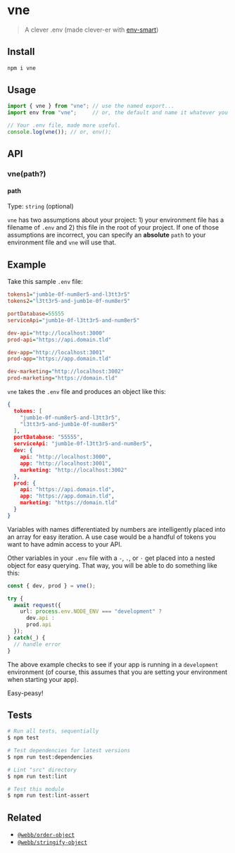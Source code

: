 # vne

> A clever .env (made clever-er with [env-smart](https://github.com/jessety/env-smart))



## Install

```sh
npm i vne
```



## Usage

```ts
import { vne } from "vne"; // use the named export...
import env from "vne";     // or, the default and name it whatever you want

// Your .env file, made more useful.
console.log(vne()); // or, env();
```



## API

### vne(path?)
#### path

Type: `string` (optional)

`vne` has two assumptions about your project: 1) your environment file has a filename of `.env` and 2) this file in the root of your project. If one of those assumptions are incorrect, you can specify an **absolute** `path` to your environment file and `vne` will use that.



## Example

Take this sample `.env` file:

```ini
tokens1="jumb1e-0f-num8er5-and-l3tt3r5"
tokens2="l3tt3r5-and-jumb1e-0f-num8er5"

portDatabase=55555
serviceApi="jumb1e-0f-l3tt3r5-and-num8er5"

dev-api="http://localhost:3000"
prod-api="https://api.domain.tld"

dev-app="http://localhost:3001"
prod-app="https://app.domain.tld"

dev-marketing="http://localhost:3002"
prod-marketing="https://domain.tld"
```

`vne` takes the `.env` file and produces an object like this:

```json
{
  tokens: [
    "jumb1e-0f-num8er5-and-l3tt3r5",
    "l3tt3r5-and-jumb1e-0f-num8er5"
  ],
  portDatabase: "55555",
  serviceApi: "jumb1e-0f-l3tt3r5-and-num8er5",
  dev: {
    api: "http://localhost:3000",
    app: "http://localhost:3001",
    marketing: "http://localhost:3002"
  },
  prod: {
    api: "https://api.domain.tld",
    app: "https://app.domain.tld",
    marketing: "https://domain.tld"
  }
}
```

Variables with names differentiated by numbers are intelligently placed into an array for easy iteration. A use case would be a handful of tokens you want to have admin access to your API.

Other variables in your `.env` file with a `-`, `.`, or `·` get placed into a nested object for easy querying. That way, you will be able to do something like this:

```ts
const { dev, prod } = vne();

try {
  await request({
    url: process.env.NODE_ENV === "development" ?
      dev.api :
      prod.api
  });
} catch(_) {
  // handle error
}
```

The above example checks to see if your app is running in a `development` environment (of course, this assumes that you are setting your environment when starting your app).

Easy-peasy!



## Tests

```sh
# Run all tests, sequentially
$ npm test

# Test dependencies for latest versions
$ npm run test:dependencies

# Lint "src" directory
$ npm run test:lint

# Test this module
$ npm run test:lint-assert
```



## Related

- [`@webb/order-object`](https://www.npmjs.com/package/@webb/order-object)
- [`@webb/stringify-object`](https://www.npmjs.com/package/@webb/stringify-object)
